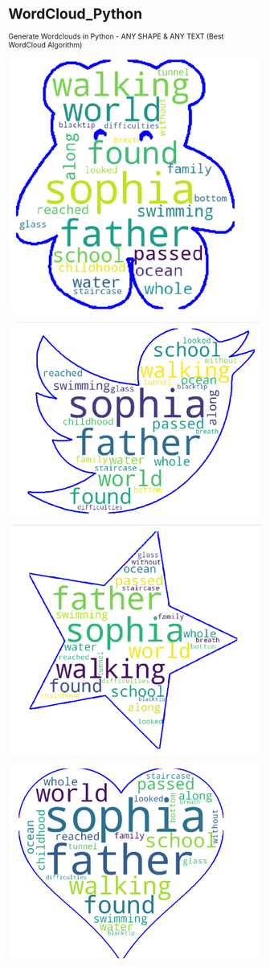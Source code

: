 # WordCloud_Python
Generate Wordclouds in Python - ANY SHAPE &amp; ANY TEXT (Best WordCloud Algorithm)

![Screenshot](https://github.com/dheerajtuteja/WordCloud_Python/blob/master/Teddy.PNG)

![Screenshot](https://github.com/dheerajtuteja/WordCloud_Python/blob/master/Twitter.PNG)

![Screenshot](https://github.com/dheerajtuteja/WordCloud_Python/blob/master/Star.PNG)

![Screenshot](https://github.com/dheerajtuteja/WordCloud_Python/blob/master/Heart.PNG)



